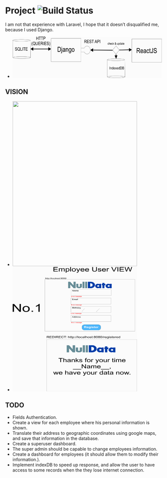 # Project ![Build Status](https://travis-ci.org/Xfennec/progress.svg?branch=master)
I am not that experience with Laravel, I hope that it doesn’t disqualified me, 
because I used Django. 
  
* <img src="./RnD/infrasctructure.jpg" width="600.0 px" height="132.78 px"/>

## VISION
* <img src="./RnD/userInterface.jpg" width="400.0 px" height="531.25 px px"/>
* <img src="./RnD/employeeInterface.jpg" width="400.0 px" height="400.0 px"/>

## TODO
* Fields Authentication.
* Create a view for each employee where his personal information is shown.
* Translate their address to geographic coordinates using google maps, and save that information in the database.
* Create a superuser dashboard.
* The super admin should be capable to change employees information.
* Create a dashboard for employees (it should allow them to modify their information.).
* Implement indexDB to speed up response, and allow the user to have access to some records when the they lose internet connection.
